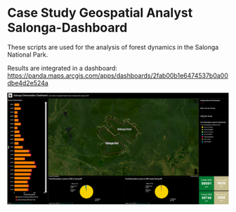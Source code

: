 # Case Study Geospatial Analyst Salonga-Dashboard

These scripts are used for the analysis of forest dynamics in the Salonga National Park.

Results are integrated in a dashboard: https://panda.maps.arcgis.com/apps/dashboards/2fab00b1e6474537b0a00dbe4d2e524a

![screenshot](images/Screenshotdashboard.png)
